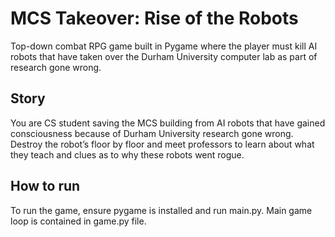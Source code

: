 # MCS Takeover: Rise of the Robots
Top-down combat RPG game built in Pygame where the player must kill AI robots that have taken over the Durham University computer lab as part of research gone wrong.

## Story
You are CS student saving the MCS building from AI robots that have gained consciousness because of Durham University research gone wrong. Destroy the robot’s floor by floor and meet professors to learn about what they teach and clues as to why these robots went rogue.

## How to run

To run the game, ensure pygame is installed and run main.py. Main game loop is contained in game.py file.
